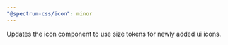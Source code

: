 ```yaml
---
"@spectrum-css/icon": minor
---
```


Updates the icon component to use size tokens for newly added ui icons.
